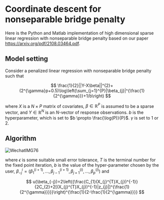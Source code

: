 # Coordinate descent for nonseparable bridge penalty

Here is the Python and Matlab implementation of high dimensional sparse linear regression with nonseparable bridge penalty based on our paper https://arxiv.org/pdf/2108.03464.pdf.



## Model setting

Consider a penalized linear regression with nonseparable bridge penalty such that


$$
\frac{1}{2}||Y-X\beta||^{2}+(2^{\gamma}p+0.5)\log\left(\sum_{j=1}^{P}|\beta_{j}|^{\frac{1}{2^{\gamma}}}+1/b\right)
$$

where $X$ is a $N \times P$ matrix of covariates, $\beta \in \mathbb{R}^{P}$ is assumed to be a sparse vector, and $Y \in \mathbb{R}^N$ is an $N$-vector of response observations.  $b$ is the hyperparameter, which is set to $b \propto \frac{\log(P)}{P}$. $\gamma$ is set to $1$ or $2$.




## Algorithm

![WechatIMG76](https://user-images.githubusercontent.com/128662706/230061449-f5dcf61a-b224-49b0-a263-bb13bab6b893.png)

where $\epsilon$ is some suitable small error tolerance, $T$ is the terminal number for the fixed point iteration,  $b$ is the value of the hyper-parameter chosen by the user,   $\beta_{-j}^{i}=(\beta_{1}^{(i+1)},...,\beta_{j-1}^{(i+1)},\beta_{j+1}^{(i)},...,\beta_{p}^{(i)})$  and


$$
u(\beta_{-j})=2\left({\frac{C_{1}(X_{j}^{T}X_{j})^{-1}}{2C_{2}+2[(X_{j}^{T}X_{j})^{-1}|z_{j}|]^{\frac{1}{2^{\gamma}}}}}\right)^{\frac{1}{2-\frac{1}{2^{\gamma}}}}
$$
